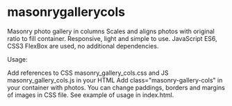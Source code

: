 # masonrygallerycols
Masonry photo gallery in columns
Scales and aligns photos with original ratio to fill container. Responsive, light and simple to use. 
JavaScript ES6, CSS3 FlexBox are used, no additional dependencies.

Usage:

Add references to CSS masonry_gallery_cols.css and JS masonry_gallery_cols.js in your HTML
Add class="masonry-gallery-cols" in your container with photos.
You can change paddings, borders and margins of images in CSS file.
See example of usage in index.html.
